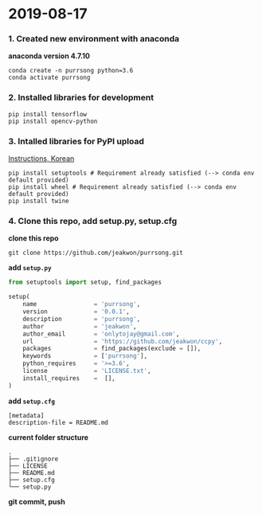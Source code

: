

# 2019-08-17
### 1. Created new environment with anaconda
__anaconda version 4.7.10__
```
conda create -n purrsong python=3.6
conda activate purrsong
```

### 2. Installed libraries for development ###
```
pip install tensorflow
pip install opencv-python
```

### 3. Intalled libraries for PyPI upload ###
[Instructions, Korean](https://medium.com/@onlytojay/%ED%8C%8C%EC%9D%B4%EC%8D%AC-%EB%B0%B0%ED%8F%AC-%ED%8C%A8%ED%82%A4%EC%A7%80-%EB%A7%8C%EB%93%A4%EA%B8%B0-%EC%A4%91%EA%B0%84%EA%B2%80%ED%86%A0-a2dade70c247)
```
pip install setuptools # Requirement already satisfied (--> conda env default provided)
pip install wheel # Requirement already satisfied (--> conda env default provided)
pip install twine
```

### 4. Clone this repo, add setup.py, setup.cfg
__clone this repo__
```
git clone https://github.com/jeakwon/purrsong.git
```

__add `setup.py`__
```python
from setuptools import setup, find_packages

setup(
    name                = 'purrsong',
    version             = '0.0.1',
    description         = 'purrsong',
    author              = 'jeakwon',
    author_email        = 'onlytojay@gmail.com',
    url                 = 'https://github.com/jeakwon/ccpy',
    packages            = find_packages(exclude = []),
    keywords            = ['purrsong'],
    python_requires     = '>=3.6',
    license             = 'LICENSE.txt',
    install_requires    =  [],
)
```

__add `setup.cfg`__
```
[metadata]
description-file = README.md
```

__current folder structure__
```
.
├── .gitignore
├── LICENSE
├── README.md
├── setup.cfg
└── setup.py
```

__git commit, push__
